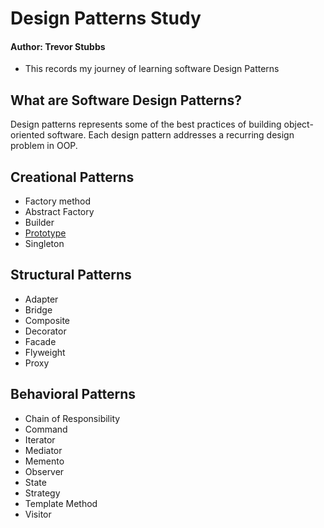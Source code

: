 # Design Patterns Study
#### Author: Trevor Stubbs

- This records my journey of learning software Design Patterns

## What are Software Design Patterns?
Design patterns represents some of the best practices of building object-oriented software. Each design pattern addresses a recurring design problem in OOP. 

## Creational Patterns
- Factory method
- Abstract Factory
- Builder
- [Prototype](Creational/Prototype/README.md)
- Singleton

## Structural Patterns
- Adapter
- Bridge
- Composite
- Decorator
- Facade
- Flyweight
- Proxy

## Behavioral Patterns
- Chain of Responsibility
- Command
- Iterator
- Mediator
- Memento
- Observer
- State
- Strategy
- Template Method
- Visitor